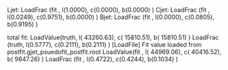 Ljet: LoadFrac (fit  , l(1.0000),  c(0.0000),  b(0.0000) )
Cjet: LoadFrac (fit  , l(0.0249),  c(0.9751),  b(0.0000) )
Bjet: LoadFrac (fit  , l(0.0000),  c(0.0805),  b(0.9195) )

total fit:
LoadValue(truth, l(  43260.63),  c(  15810.51),  b(  15810.51) )
LoadFrac (truth, l(0.5777),  c(0.2111),  b(0.2111) )
[LoadFile] Fit value loaded from postfit.gjet_psuedofit_postfit.root
LoadValue(fit  , l(  44969.06),  c(  40416.52),  b(   9847.26) )
LoadFrac (fit  , l(0.4722),  c(0.4244),  b(0.1034) )
